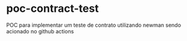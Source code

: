 # poc-contract-test
POC para implementar um teste de contrato utilizando newman sendo acionado no github actions
